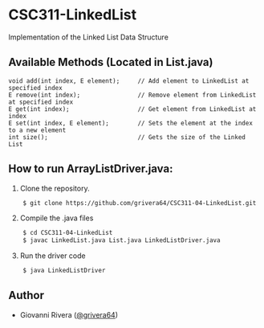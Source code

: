 # CSC311-LinkedList
Implementation of the Linked List Data Structure

## Available Methods (Located in List.java)

    void add(int index, E element);     // Add element to LinkedList at specified index
    E remove(int index);                // Remove element from LinkedList at specified index
    E get(int index);                   // Get element from LinkedList at index
    E set(int index, E element);        // Sets the element at the index to a new element
    int size();                         // Gets the size of the Linked List

## How to run ArrayListDriver.java:

1. Clone the repository.
```bash
    $ git clone https://github.com/grivera64/CSC311-04-LinkedList.git
```
2. Compile the .java files
```bash
    $ cd CSC311-04-LinkedList
    $ javac LinkedList.java List.java LinkedListDriver.java
```
3. Run the driver code
```bash
    $ java LinkedListDriver
```

## Author

- Giovanni Rivera ([@grivera64](https://github.com/grivera64))